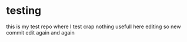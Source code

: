 # testing
this is my test repo where I test crap
nothing usefull here
 editing so new commit
edit again
and again
